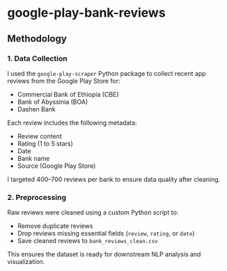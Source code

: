 # google-play-bank-reviews
## Methodology

### 1. Data Collection
I used the `google-play-scraper` Python package to collect recent app reviews from the Google Play Store for:
- Commercial Bank of Ethiopia (CBE)
- Bank of Abyssinia (BOA)
- Dashen Bank

Each review includes the following metadata:
- Review content
- Rating (1 to 5 stars)
- Date
- Bank name
- Source (Google Play Store)

I targeted 400–700 reviews per bank to ensure data quality after cleaning.

### 2. Preprocessing
Raw reviews were cleaned using a custom Python script to:
- Remove duplicate reviews
- Drop reviews missing essential fields (`review`, `rating`, or `date`)
- Save cleaned reviews to `bank_reviews_clean.csv`

This ensures the dataset is ready for downstream NLP analysis and visualization.
